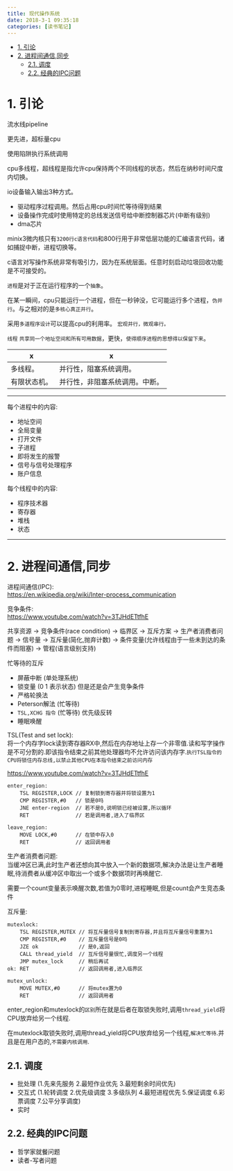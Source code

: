 ```yaml
---
title: 现代操作系统
date: 2018-3-1 09:35:18
categories: [读书笔记]
---
```


<!-- TOC -->

- [1. 引论](#1-引论)
- [2. 进程间通信,同步](#2-进程间通信同步)
    - [2.1. 调度](#21-调度)
    - [2.2. 经典的IPC问题](#22-经典的ipc问题)

<!-- /TOC -->

<a id="markdown-1-引论" name="1-引论"></a>
# 1. 引论

流水线pipeline

更先进，超标量cpu

使用陷阱执行系统调用

cpu多线程，超线程是指允许cpu保持两个不同线程的状态，然后在纳秒时间尺度内切换。

io设备输入输出3种方式。

* 驱动程序过程调用。然后占用cpu时间忙等待得到结果
* 设备操作完成时使用特定的总线发送信号给中断控制器芯片(中断有级别)
* dma芯片


minix3微内核只有`3200行c语言代码`和800行用于非常低层功能的汇编语言代码，诸如捕捉中断，进程切换等。

c语言对写操作系统非常有吸引力，因为在系统层面。任意时刻启动垃圾回收功能是不可接受的。


`进程`是对于正在运行程序的一个`抽象`。

在某一瞬间，cpu只能运行一个进程，但在一秒钟没，它可能运行多个进程，`伪并行`。与之相对的是`多核心真正并行`。

采用`多道程序设计`可以提高cpu的利用率。 `宏观并行，微观串行。`


`线程` `共享同一个地址空间和所有可用数据`，更快，`使得顺序进程的思想得以保留下来`。

x|x
-|-
多线程。|并行性，阻塞系统调用。
有限状态机。|并行性，非阻塞系统调用。中断。

---

每个进程中的内容:
* 地址空间
* 全局变量
* 打开文件
* 子进程
* 即将发生的报警
* 信号与信号处理程序
* 账户信息

每个线程中的内容:
* 程序技术器
* 寄存器
* 堆栈
* 状态

---


<a id="markdown-2-进程间通信同步" name="2-进程间通信同步"></a>
# 2. 进程间通信,同步

进程间通信(IPC):  
https://en.wikipedia.org/wiki/Inter-process_communication

竞争条件:  
https://www.youtube.com/watch?v=3TJHdETtfhE


共享资源 -> 竞争条件(race condition) -> 临界区 -> 互斥方案 -> 生产者消费者问题 -> 信号量 -> 互斥量(简化,抛弃计数) -> 条件变量(允许线程由于一些未到达的条件而阻塞) -> 管程(语言级别支持)

忙等待的互斥

* 屏蔽中断 (单处理系统)
* 锁变量 (0 1 表示状态) 但是还是会产生竞争条件
* 严格轮换法
* Peterson解法 (忙等待)
* `TSL,XCHG 指令` (忙等待)  优先级反转
* 睡眠唤醒



TSL(Test and set lock):  
将一个内存字lock读到寄存器RX中,然后在内存地址上存一个非零值.读和写字操作是不可分割的.即该指令结束之前其他处理器均不允许访问该内存字.`执行TSL指令的CPU将锁住内存总线,以禁止其他CPU在本指令结束之前访问内存`

https://www.youtube.com/watch?v=3TJHdETtfhE

```
enter_region:
    TSL REGISTER,LOCK // 复制锁到寄存器并将锁设置为1
    CMP REGISTER,#0   // 锁是0吗
    JNE enter-region  // 若不是0,说明锁已经被设置,所以循环
    RET               // 若是调用者,进入了临界区

leave_region:
    MOVE LOCK,#0      // 在锁中存入0
    RET               // 返回调用者
```


生产者消费者问题:  
当缓冲区已满,此时生产者还想向其中放入一个新的数据项,解决办法是让生产者睡眠,待消费者从缓冲区中取出一个或多个数据项时再唤醒它.

需要一个count变量表示唤醒次数,若值为0零时,进程睡眠,但是count会产生竞态条件

互斥量:

```
mutexlock:
    TSL REGISTER,MUTEX // 将互斥量信号复制到寄存器,并且将互斥量信号重置为1
    CMP REGISTER,#0    // 互斥量信号是0吗
    JZE ok             // 是0,返回
    CALL thread_yield  // 互斥信号量很忙,调度另一个线程
    JMP mutex_lock     // 稍后再试
ok: RET                // 返回调用者,进入临界区

mutex_unlock:
    MOVE MUTEX,#0      // 将mutex置为0
    RET                // 返回调用者
```

enter_region和mutexlock的`区别`所在就是后者在取锁失败时,调用`thread_yield`将CPU放弃给另一个线程.

在mutexlock取锁失败时,调用thread_yield将CPU放弃给另一个线程,`解决忙等待`.并且是在用户态的,`不需要内核调用`.



<a id="markdown-21-调度" name="21-调度"></a>
## 2.1. 调度
* 批处理 (1.先来先服务 2.最短作业优先 3.最短剩余时间优先)
* 交互式 (1.轮转调度 2.优先级调度 3.多级队列 4.最短进程优先 5.保证调度 6.彩票调度 7.公平分享调度)
* 实时

<a id="markdown-22-经典的ipc问题" name="22-经典的ipc问题"></a>
## 2.2. 经典的IPC问题

* 哲学家就餐问题
* 读者-写者问题


